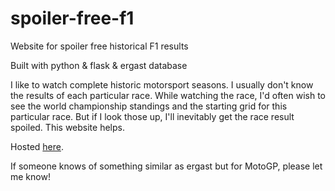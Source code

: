 # spoiler-free-f1
Website for spoiler free historical F1 results

Built with python & flask & ergast database

I like to watch complete historic motorsport seasons. I usually don't know the results of each particular race. While watching the race, I'd often wish to see the world championship standings and the starting grid for this particular race. But if I look those up, I'll inevitably get the race result spoiled. This website helps.

Hosted [here](http://spoilerfreef1.eatenbyagrue.net).

If someone knows of something similar as ergast but for MotoGP, please let me know! 
